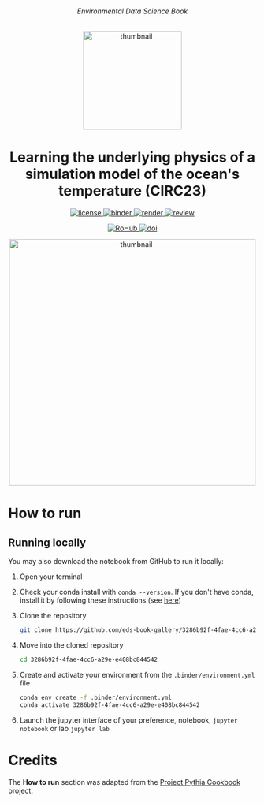 <div align="center">
    <h6>Environmental Data Science Book</h6>
</div>

<p align="center">
<img src="https://github.com/alan-turing-institute/environmental-ds-book/blob/master/book/figures/logo/logo.png?raw=True" alt="thumbnail" width="200"/>
</p>

<div align="center">
    <h1>Learning the underlying physics of a simulation model of the ocean's temperature (CIRC23)</h1>
</div>

<p align="center">
    <a href="https://github.com/eds-book-gallery/3286b92f-4fae-4cc6-a29e-e408bc844542/blob/main/LICENSE">
        <img alt="license" src="https://img.shields.io/badge/license-MIT-yellow.svg">
    </a>
    <a href="https://notebooks.gesis.org/binder/v2/gh/eds-book-gallery/3286b92f-4fae-4cc6-a29e-e408bc844542/main?labpath=notebook.ipynb">
        <img alt="binder" src="https://mybinder.org/badge_logo.svg">
    </a>
    <a href="https://github.com/eds-book-gallery/3286b92f-4fae-4cc6-a29e-e408bc844542/actions/workflows/render.yaml">
        <img alt="render" src="https://github.com/eds-book-gallery/3286b92f-4fae-4cc6-a29e-e408bc844542/actions/workflows/render.yaml/badge.svg">
    </a>
    <a href="https://github.com/alan-turing-institute/environmental-ds-book/issues/172">
        <img alt="review" src="https://img.shields.io/badge/view-revixew-purple">
    </a>
    <br/>
</p>

<p align="center">
    <a href="https://w3id.org/ro-id/b078ae9c-2ae3-4c10-8a86-673b55d2b274">
        <img alt="RoHub" src="https://img.shields.io/badge/RoHub-FAIR_Executable_Research_Object-2ea44f?logo=Open+Access&logoColor=blue">
    </a>
    <a href="https://zenodo.org/badge/latestdoi/636822482">
        <img alt="doi" src="https://zenodo.org/badge/636822482.svg">
    </a>
</p>

<p align="center">
<img src="https://www.commondreams.org/media-library/ocean-surface-temperatures.jpg?id=33699188&width=1200&height=400&quality=90&coordinates=0%2C667%2C0%2C667" alt="thumbnail" width="500"/>
</p>

# How to run

## Running locally
You may also download the notebook from GitHub to run it locally:
1. Open your terminal

2. Check your conda install with `conda --version`. If you don't have conda, install it by following these instructions (see [here](https://docs.conda.io/en/latest/miniconda.html))

3. Clone the repository
    ```bash
    git clone https://github.com/eds-book-gallery/3286b92f-4fae-4cc6-a29e-e408bc844542.git
    ```

4. Move into the cloned repository
    ```bash
    cd 3286b92f-4fae-4cc6-a29e-e408bc844542
    ```

5. Create and activate your environment from the `.binder/environment.yml` file
    ```bash
    conda env create -f .binder/environment.yml
    conda activate 3286b92f-4fae-4cc6-a29e-e408bc844542
    ```  

6. Launch the jupyter interface of your preference, notebook, `jupyter notebook` or lab `jupyter lab`

# Credits
The **How to run** section was adapted from the [Project Pythia Cookbook](https://cookbooks.projectpythia.org/) project.